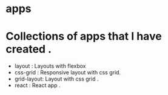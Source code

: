 # apps

Collections of apps that I have created .
========================================

* layout : Layouts with flexbox
* css-grid : Responsive layout with css grid.
* grid-layout: Layout with css grid .
* react : React app .




 
